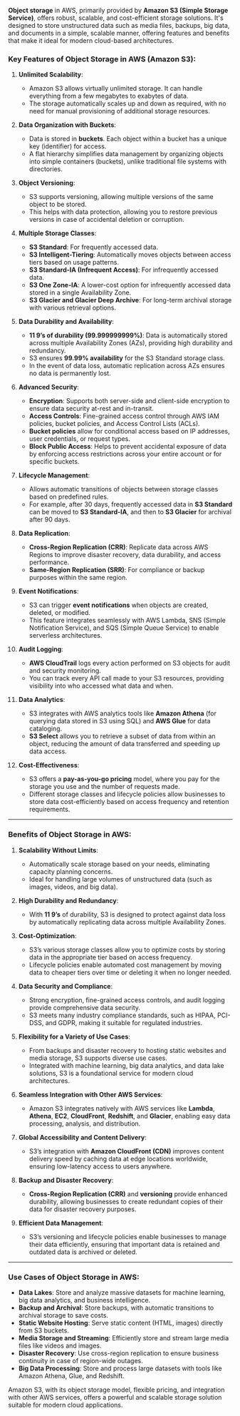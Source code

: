 **Object storage** in AWS, primarily provided by **Amazon S3 (Simple Storage Service)**, offers robust, scalable, and cost-efficient storage solutions. It's designed to store unstructured data such as media files, backups, big data, and documents in a simple, scalable manner, offering features and benefits that make it ideal for modern cloud-based architectures. 

### **Key Features of Object Storage in AWS (Amazon S3)**:

1. **Unlimited Scalability**:
   - Amazon S3 allows virtually unlimited storage. It can handle everything from a few megabytes to exabytes of data.
   - The storage automatically scales up and down as required, with no need for manual provisioning of additional storage resources.

2. **Data Organization with Buckets**:
   - Data is stored in **buckets**. Each object within a bucket has a unique key (identifier) for access.
   - A flat hierarchy simplifies data management by organizing objects into simple containers (buckets), unlike traditional file systems with directories.

3. **Object Versioning**:
   - S3 supports versioning, allowing multiple versions of the same object to be stored.
   - This helps with data protection, allowing you to restore previous versions in case of accidental deletion or corruption.

4. **Multiple Storage Classes**:
   - **S3 Standard**: For frequently accessed data.
   - **S3 Intelligent-Tiering**: Automatically moves objects between access tiers based on usage patterns.
   - **S3 Standard-IA (Infrequent Access)**: For infrequently accessed data.
   - **S3 One Zone-IA**: A lower-cost option for infrequently accessed data stored in a single Availability Zone.
   - **S3 Glacier and Glacier Deep Archive**: For long-term archival storage with various retrieval options.

5. **Data Durability and Availability**:
   - **11 9’s of durability (99.999999999%)**: Data is automatically stored across multiple Availability Zones (AZs), providing high durability and redundancy.
   - S3 ensures **99.99% availability** for the S3 Standard storage class.
   - In the event of data loss, automatic replication across AZs ensures no data is permanently lost.

6. **Advanced Security**:
   - **Encryption**: Supports both server-side and client-side encryption to ensure data security at-rest and in-transit.
   - **Access Controls**: Fine-grained access control through AWS IAM policies, bucket policies, and Access Control Lists (ACLs).
   - **Bucket policies** allow for conditional access based on IP addresses, user credentials, or request types.
   - **Block Public Access**: Helps to prevent accidental exposure of data by enforcing access restrictions across your entire account or for specific buckets.

7. **Lifecycle Management**:
   - Allows automatic transitions of objects between storage classes based on predefined rules.
   - For example, after 30 days, frequently accessed data in **S3 Standard** can be moved to **S3 Standard-IA**, and then to **S3 Glacier** for archival after 90 days.

8. **Data Replication**:
   - **Cross-Region Replication (CRR)**: Replicate data across AWS Regions to improve disaster recovery, data durability, and access performance.
   - **Same-Region Replication (SRR)**: For compliance or backup purposes within the same region.

9. **Event Notifications**:
   - S3 can trigger **event notifications** when objects are created, deleted, or modified.
   - This feature integrates seamlessly with AWS Lambda, SNS (Simple Notification Service), and SQS (Simple Queue Service) to enable serverless architectures.

10. **Audit Logging**:
    - **AWS CloudTrail** logs every action performed on S3 objects for audit and security monitoring.
    - You can track every API call made to your S3 resources, providing visibility into who accessed what data and when.

11. **Data Analytics**:
    - S3 integrates with AWS analytics tools like **Amazon Athena** (for querying data stored in S3 using SQL) and **AWS Glue** for data cataloging.
    - **S3 Select** allows you to retrieve a subset of data from within an object, reducing the amount of data transferred and speeding up data access.

12. **Cost-Effectiveness**:
    - S3 offers a **pay-as-you-go pricing** model, where you pay for the storage you use and the number of requests made.
    - Different storage classes and lifecycle policies allow businesses to store data cost-efficiently based on access frequency and retention requirements.

---

### **Benefits of Object Storage in AWS**:

1. **Scalability Without Limits**:
   - Automatically scale storage based on your needs, eliminating capacity planning concerns.
   - Ideal for handling large volumes of unstructured data (such as images, videos, and big data).

2. **High Durability and Redundancy**:
   - With **11 9’s** of durability, S3 is designed to protect against data loss by automatically replicating data across multiple Availability Zones.

3. **Cost-Optimization**:
   - S3’s various storage classes allow you to optimize costs by storing data in the appropriate tier based on access frequency.
   - Lifecycle policies enable automated cost management by moving data to cheaper tiers over time or deleting it when no longer needed.

4. **Data Security and Compliance**:
   - Strong encryption, fine-grained access controls, and audit logging provide comprehensive data security.
   - S3 meets many industry compliance standards, such as HIPAA, PCI-DSS, and GDPR, making it suitable for regulated industries.

5. **Flexibility for a Variety of Use Cases**:
   - From backups and disaster recovery to hosting static websites and media storage, S3 supports diverse use cases.
   - Integrated with machine learning, big data analytics, and data lake solutions, S3 is a foundational service for modern cloud architectures.

6. **Seamless Integration with Other AWS Services**:
   - Amazon S3 integrates natively with AWS services like **Lambda**, **Athena**, **EC2**, **CloudFront**, **Redshift**, and **Glacier**, enabling easy data processing, analysis, and distribution.

7. **Global Accessibility and Content Delivery**:
   - S3’s integration with **Amazon CloudFront (CDN)** improves content delivery speed by caching data at edge locations worldwide, ensuring low-latency access to users anywhere.

8. **Backup and Disaster Recovery**:
   - **Cross-Region Replication (CRR)** and **versioning** provide enhanced durability, allowing businesses to create redundant copies of their data for disaster recovery purposes.

9. **Efficient Data Management**:
   - S3’s versioning and lifecycle policies enable businesses to manage their data efficiently, ensuring that important data is retained and outdated data is archived or deleted.

---

### **Use Cases of Object Storage in AWS**:
- **Data Lakes**: Store and analyze massive datasets for machine learning, big data analytics, and business intelligence.
- **Backup and Archival**: Store backups, with automatic transitions to archival storage to save costs.
- **Static Website Hosting**: Serve static content (HTML, images) directly from S3 buckets.
- **Media Storage and Streaming**: Efficiently store and stream large media files like videos and images.
- **Disaster Recovery**: Use cross-region replication to ensure business continuity in case of region-wide outages.
- **Big Data Processing**: Store and process large datasets with tools like Amazon Athena, Glue, and Redshift.

Amazon S3, with its object storage model, flexible pricing, and integration with other AWS services, offers a powerful and scalable storage solution suitable for modern cloud applications.

